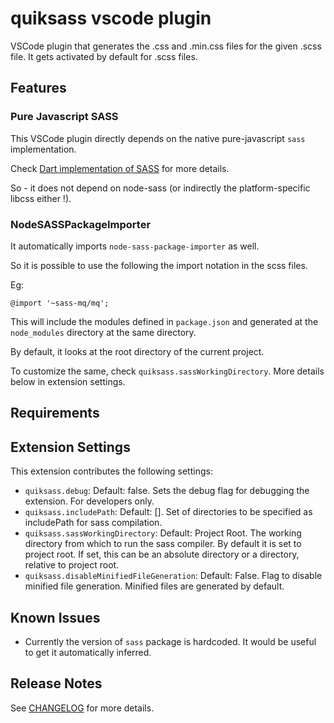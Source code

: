 # quiksass vscode plugin

VSCode plugin that generates the .css and .min.css files for the given .scss file.
It gets activated by default for .scss files.

## Features

### Pure Javascript SASS

This VSCode plugin directly depends on the native pure-javascript `sass` implementation.

Check [Dart implementation of SASS](https://sass-lang.com/dart-sass) for more details.

So - it does not depend on node-sass (or indirectly the platform-specific libcss either !).

### NodeSASSPackageImporter

It automatically imports `node-sass-package-importer` as well.

So it is possible to use the following the import notation in the scss files.

Eg:

```
@import '~sass-mq/mq';
```

This will include the modules defined in `package.json` and generated at the `node_modules` directory at the same directory.

By default, it looks at the root directory of the current project.

To customize the same, check `quiksass.sassWorkingDirectory`. More details below in extension settings.

## Requirements



## Extension Settings

This extension contributes the following settings:

* `quiksass.debug`: Default: false. Sets the debug flag for debugging the extension. For developers only.
* `quiksass.includePath`: Default: []. Set of directories to be specified as includePath for sass compilation.
* `quiksass.sassWorkingDirectory`: Default: Project Root. The working directory from which to run the sass compiler. By default it is set to project root. If set, this can be an absolute directory or a directory, relative to project root.
* `quiksass.disableMinifiedFileGeneration`: Default: False. Flag to disable minified file generation. Minified files are generated by default.

## Known Issues

* Currently the version of ```sass``` package is hardcoded. It would be useful to get it automatically inferred.

## Release Notes

See [CHANGELOG](CHANGELOG.md) for more details.
